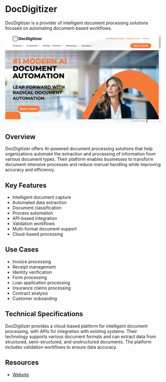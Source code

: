 
# DocDigitizer

DocDigitizer is a provider of intelligent document processing solutions focused on automating document-based workflows.

![DocDigitizer](./assets/docdigitizer.png)

## Overview

DocDigitizer offers AI-powered document processing solutions that help organizations automate the extraction and processing of information from various document types. Their platform enables businesses to transform document-intensive processes and reduce manual handling while improving accuracy and efficiency.

## Key Features

- Intelligent document capture
- Automated data extraction
- Document classification
- Process automation
- API-based integration
- Validation workflows
- Multi-format document support
- Cloud-based processing

## Use Cases

- Invoice processing
- Receipt management
- Identity verification
- Form processing
- Loan application processing
- Insurance claims processing
- Contract analysis
- Customer onboarding

## Technical Specifications

DocDigitizer provides a cloud-based platform for intelligent document processing, with APIs for integration with existing systems. Their technology supports various document formats and can extract data from structured, semi-structured, and unstructured documents. The platform includes validation workflows to ensure data accuracy.

## Resources

- [Website](https://www.docdigitizer.com/)
